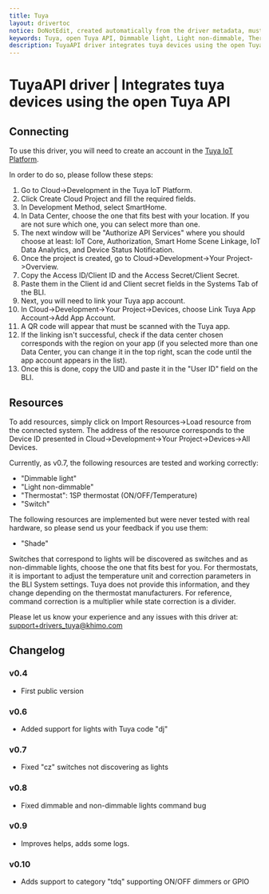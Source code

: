```yaml
---
title: Tuya
layout: drivertoc
notice: DoNotEdit, created automatically from the driver metadata, must be updated on the driver itself
keywords: Tuya, open Tuya API, Dimmable light, Light non-dimmable, Thermostat, Switch, Shade
description: TuyaAPI driver integrates tuya devices using the open Tuya API.
---
```

# TuyaAPI driver | Integrates tuya devices using the open Tuya API

## Connecting

To use this driver, you will need to create an account in the [Tuya IoT Platform](https://iot.tuya.com/). 

In order to do so, please follow these steps:

1. Go to Cloud->Development in the Tuya IoT Platform.
2. Click Create Cloud Project and fill the required fields.
3. In Development Method, select SmartHome.
4. In Data Center, choose the one that fits best with your location. If you are not sure which one, you can select more than one.
5. The next window will be "Authorize API Services" where you should choose at least: IoT Core, Authorization, Smart Home Scene Linkage, IoT Data Analytics, and Device Status Notification.
6. Once the project is created, go to Cloud->Development->Your Project->Overview.
7. Copy the Access ID/Client ID and the Access Secret/Client Secret.
8. Paste them in the Client id and Client secret fields in the Systems Tab of the BLI.
9. Next, you will need to link your Tuya app account.
10. In Cloud->Development->Your Project->Devices, choose Link Tuya App Account->Add App Account.
11. A QR code will appear that must be scanned with the Tuya app.
12. If the linking isn't successful, check if the data center chosen corresponds with the region on your app (if you selected more than one Data Center, you can change it in the top right, scan the code until the app account appears in the list).
13. Once this is done, copy the UID and paste it in the "User ID" field on the BLI.

## Resources

To add resources, simply click on Import Resources->Load resource from the connected system. The address of the resource corresponds to the Device ID presented in Cloud->Development->Your Project->Devices->All Devices. 

Currently, as v0.7, the following resources are tested and working correctly:

- "Dimmable light"
- "Light non-dimmable" 
- "Thermostat": 1SP thermostat (ON/OFF/Temperature)
- "Switch"

The following resources are implemented but were never tested with real hardware, so please send us your feedback if you use them:

- "Shade"

Switches that correspond to lights will be discovered as switches and as non-dimmable lights, choose the one that fits best for you.
For thermostats, it is important to adjust the temperature unit and correction parameters in the BLI System settings. Tuya does not provide this information, and they change depending on the thermostat manufacturers.
For reference, command correction is a multiplier while state correction is a divider.

Please let us know your experience and any issues with this driver at: [support+drivers_tuya@khimo.com](mailto:support+drivers_tuya@khimo.com)

## Changelog
### v0.4
- First public version

### v0.6
- Added support for lights with Tuya code "dj" 

### v0.7
- Fixed "cz" switches not discovering as lights

### v0.8
- Fixed dimmable and non-dimmable lights command bug

### v0.9
- Improves helps, adds some logs.

### v0.10
- Adds support to category "tdq" supporting ON/OFF dimmers or GPIO

